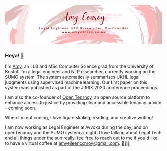 <img src="https://github.com/amyconroy/amyconroy/blob/master/new_header.png">

### Heya! 👋

I'm [Amy](https://www.amyconroy.co.uk), an LLB and MSc Computer Science grad from the University of Bristol. I'm a legal engineer and NLP researcher, currently working on the SUMO system. The system automatically summarises UKHL legal judgments using supervised machine learning. Our first paper on this system was published as part of the JURIX 2020 conference proceedings.

I am also the co-founder of [Open Tenancy](https://github.com/open-tenancy), an open source platform to enhance access to justice by providing clear and accessible tenancy advice - coming soon. 

When I'm not coding, I love figure skating, reading, and creative writing! 

I am now working as Legal Engineer at Avvoka during the day, and on openTenancy and the SUMO system at night. I love talking about Legal Tech and all things under the sun really, feel free to reach out to me if you'd like to have a virtual coffee at amyeileenconroy@gmail.com. 👯😄✨

<!--
**amyconroy/amyconroy** is a ✨ _special_ ✨ repository because its `README.md` (this file) appears on your GitHub profile.

Here are some ideas to get you started:

- 🔭 I’m currently working on ...
- 🌱 I’m currently learning ...
- 👯 I’m looking to collaborate on ...
- 🤔 I’m looking for help with ...
- 💬 Ask me about ...
- 📫 How to reach me: ...
- 😄 Pronouns: ...
- ⚡ Fun fact: ...
-->
